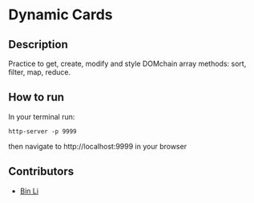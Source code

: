 # Dynamic Cards

## Description
Practice to get, create, modify and style DOMchain array methods: sort, filter, map, reduce.

## How to run
In your terminal run:
```
http-server -p 9999
```
then navigate to http://localhost:9999 in your browser

## Contributors
- [Bin Li](https://github.com/LibE4)

